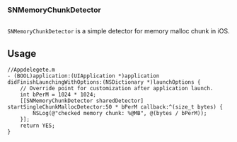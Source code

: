 ### SNMemoryChunkDetector
## 
`SNMemoryChunkDetector` is a simple detector for memory malloc chunk in iOS. 
## Usage
```
//Appdelegete.m
- (BOOL)application:(UIApplication *)application didFinishLaunchingWithOptions:(NSDictionary *)launchOptions {
    // Override point for customization after application launch.
    int bPerM = 1024 * 1024;
    [[SNMemoryChunkDetector sharedDetector] startSingleChunkMallocDetector:50 * bPerM callback:^(size_t bytes) {
        NSLog(@"checked memory chunk: %@MB", @(bytes / bPerM));
    }];
    return YES;
}
```

